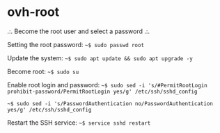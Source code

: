 # ovh-root
.:. Become the root user and select a password .:.

Setting the root password:
``~$ sudo passwd root``

Update the system:
``~$ sudo apt update && sudo apt upgrade -y``

Become root:
``~$ sudo su``

Enable root login and password:
``~$ sudo sed -i 's/#PermitRootLogin prohibit-password/PermitRootLogin yes/g' /etc/ssh/sshd_config``

``~$ sudo sed -i 's/PasswordAuthentication no/PasswordAuthentication yes/g' /etc/ssh/sshd_config``

Restart the SSH service:
``~$ service sshd restart``
